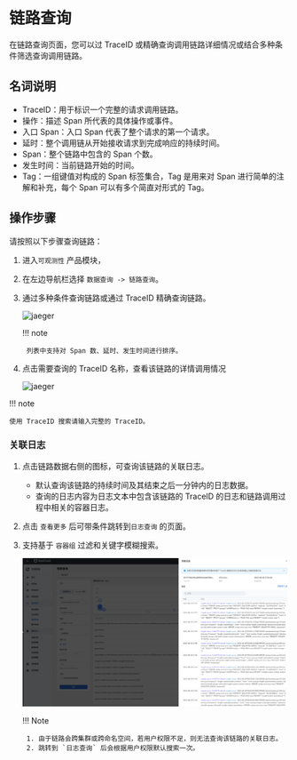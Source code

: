 # 链路查询

在链路查询页面，您可以过 TraceID 或精确查询调用链路详细情况或结合多种条件筛选查询调用链路。

## 名词说明

- TraceID：用于标识一个完整的请求调用链路。
- 操作：描述 Span 所代表的具体操作或事件。
- 入口 Span：入口 Span 代表了整个请求的第一个请求。
- 延时：整个调用链从开始接收请求到完成响应的持续时间。
- Span：整个链路中包含的 Span 个数。
- 发生时间：当前链路开始的时间。
- Tag：一组键值对构成的 Span 标签集合，Tag 是用来对 Span 进行简单的注解和补充，每个 Span 可以有多个简直对形式的 Tag。

## 操作步骤

请按照以下步骤查询链路：

1. 进入`可观测性` 产品模块，
2. 在左边导航栏选择 `数据查询 -> 链路查询`。
3. 通过多种条件查询链路或通过 TraceID 精确查询链路。

    ![jaeger](https://docs.daocloud.io/daocloud-docs-images/docs/zh/docs/insight/images/trace01.png)

    !!! note

        列表中支持对 Span 数、延时、发生时间进行排序。

4. 点击需要查询的 TraceID 名称，查看该链路的详情调用情况

    ![jaeger](https://docs.daocloud.io/daocloud-docs-images/docs/insight/images/trace02.png)

!!! note

    使用 TraceID 搜索请输入完整的 TraceID。

### 关联日志

1. 点击链路数据右侧的图标，可查询该链路的关联日志。

   - 默认查询该链路的持续时间及其结束之后一分钟内的日志数据。
   - 查询的日志内容为日志文本中包含该链路的 TraceID 的日志和链路调用过程中相关的容器日志。
  
2. 点击 `查看更多` 后可带条件跳转到`日志查询` 的页面。
3. 支持基于 `容器组` 过滤和关键字模糊搜索。

    ![tracelog](../../images/tracelog.png)

    !!! Note

        1. 由于链路会跨集群或跨命名空间，若用户权限不足，则无法查询该链路的关联日志。
        2. 跳转到 `日志查询` 后会根据用户权限默认搜索一次。
